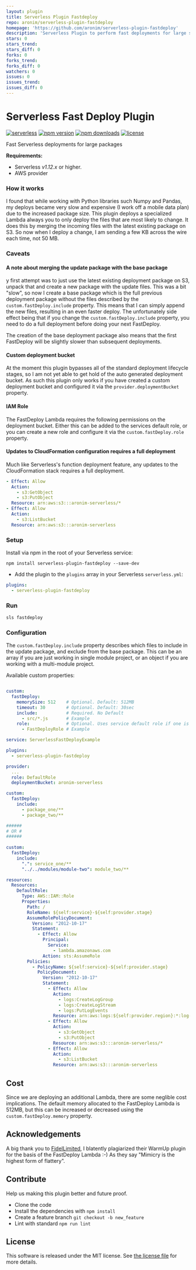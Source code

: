```yaml
---
layout: plugin
title: Serverless Plugin Fastdeploy
repo: aronim/serverless-plugin-fastdeploy
homepage: 'https://github.com/aronim/serverless-plugin-fastdeploy'
description: 'Serverless Plugin to perform fast deployments for large service packages.'
stars: 0
stars_trend: 
stars_diff: 0
forks: 0
forks_trend: 
forks_diff: 0
watchers: 0
issues: 0
issues_trend: 
issues_diff: 0
---
```



Serverless Fast Deploy Plugin 
==========================
[![serverless](http://public.serverless.com/badges/v3.svg)](http://www.serverless.com)
[![npm version](https://badge.fury.io/js/serverless-plugin-fastdeploy.svg)](https://badge.fury.io/js/serverless-plugin-fastdeploy)
[![npm downloads](https://img.shields.io/npm/dm/serverless-plugin-fastdeploy.svg)](https://www.npmjs.com/package/serverless-plugin-fastdeploy)
[![license](https://img.shields.io/npm/l/serverless-plugin-fastdeploy.svg)](https://raw.githubusercontent.com/aronim/serverless-plugin-fastdeploy/master/LICENSE)

Fast Serverless deployments for large packages

**Requirements:**
* Serverless *v1.12.x* or higher.
* AWS provider

### How it works

I found that while working with Python libraries such Numpy and Pandas, my deploys became very slow and expensive (I 
work off a mobile data plan) due to the increased package size. This plugin deploys a specialized Lambda always you to 
only deploy the files that are most likely to change. It does this by merging the incoming files with the latest 
existing package on S3. So now when I deploy a change, I am sending a few KB across the wire each time, not 50 MB.

### Caveats

#### A note about merging the update package with the base package

y first attempt was to just use the latest existing deployment package on S3, unpack that and
create a new package with the update files. This was a bit "slow", so now I create a base package which is the full 
previous deployment package without the files described by the `custom.fastDeploy.include` property. This means that I 
can simply append the new files, resulting in an even faster deploy. The unfortunately side effect being that if you 
change the `custom.fastDeploy.include` property, you need to do a full deployment before doing your next FastDeploy.

The creation of the base deployment package also means that the first FastDeploy will be slightly slower than subsequent
deployments.

#### Custom deployment bucket

At the moment this plugin bypasses all of the standard deployment lifecycle stages, so I am not yet able to get hold of 
the auto generated deployment bucket. As such this plugin only works if you have created a custom deployment bucket and 
configured it via the `provider.deploymentBucket` property.

#### IAM Role

The FastDeploy Lambda requires the following permissions on the deployment bucket. Either this can be added to the 
services default role, or you can create a new role and configure it via the `custom.fastDeploy.role` property.

#### Updates to CloudFormation configuration requires a full deployment
Much like Serverless's function deployment feature, any updates to the CloudFormation stack requires a full deployment.  

```yaml
- Effect: Allow
  Action:
    - s3:GetObject
    - s3:PutObject
  Resource: arn:aws:s3:::aronim-serverless/*
- Effect: Allow
  Action:
    - s3:ListBucket
  Resource: arn:aws:s3:::aronim-serverless     
```

### Setup

 Install via npm in the root of your Serverless service:
```
npm install serverless-plugin-fastdeploy --save-dev
```

* Add the plugin to the `plugins` array in your Serverless `serverless.yml`:

```yml
plugins:
  - serverless-plugin-fastdeploy
```

### Run

```bash
sls fastdeploy
```

### Configuration

The `custom.fastDeploy.include` property describes which files to include in the update package, and exclude from the 
base package. This can be an array if you are just working in single module project, or an object if you are working with a 
multi-module project.

Available custom properties:
```yaml

custom:
  fastDeploy:
    memorySize: 512    # Optional. Default: 512MB
    timeout: 30        # Optional. Default: 30sec
    include:           # Required. No Default
      - src/*.js       # Example
    role:              # Optional. Uses service default role if one is provided
      - FastDeployRole # Example

```

```yml
service: ServerlessFastDeployExample

plugins:
  - serverless-plugin-fastdeploy

provider:
  ...
  role: DefaultRole
  deploymentBucket: aronim-serverless

custom:
  fastDeploy:
    include:
      - package_one/**
      - package_two/**

######      
# OR #      
###### 
 
custom:
  fastDeploy:
    include:
      ".": service_one/**
      "../../modules/module-two": module_two/**     

resources:
  Resources:
    DefaultRole:
      Type: AWS::IAM::Role
      Properties:
        Path: /
        RoleName: ${self:service}-${self:provider.stage}
        AssumeRolePolicyDocument:
          Version: "2012-10-17"
          Statement:
            - Effect: Allow
              Principal:
                Service:
                  - lambda.amazonaws.com
              Action: sts:AssumeRole
        Policies:
          - PolicyName: ${self:service}-${self:provider.stage}
            PolicyDocument:
              Version: "2012-10-17"
              Statement:
                - Effect: Allow
                  Action:
                    - logs:CreateLogGroup
                    - logs:CreateLogStream
                    - logs:PutLogEvents
                  Resource: arn:aws:logs:${self:provider.region}:*:log-group:/aws/lambda/*:*:*
                - Effect: Allow
                  Action:
                    - s3:GetObject
                    - s3:PutObject
                  Resource: arn:aws:s3:::aronim-serverless/*
                - Effect: Allow
                  Action:
                    - s3:ListBucket
                  Resource: arn:aws:s3:::aronim-serverless     
```

## Cost
Since we are deploying an additional Lambda, there are some neglible cost implications. The default memory allocated to 
the FastDeploy Lambda is 512MB, but this can be increased or decreased using the `custom.fastDeploy.memory` property.

## Acknowledgements
A big thank you to [FidelLimited](https://github.com/FidelLimited/), I blatently plagiarized their WarmUp plugin for the 
basis of the FastDeploy Lambda :-) As they say "Mimicry is the highest form of flattery".


## Contribute

Help us making this plugin better and future proof.

* Clone the code
* Install the dependencies with `npm install`
* Create a feature branch `git checkout -b new_feature`
* Lint with standard `npm run lint`

## License

This software is released under the MIT license. See [the license file](LICENSE) for more details.
